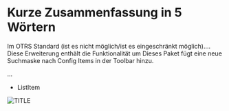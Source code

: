 # Kurze Zusammenfassung in 5 Wörtern

Im OTRS Standard (ist es nicht möglich/ist es eingeschränkt möglich)....
Diese Erweiterung enthält die Funktionalität um Dieses Paket fügt eine neue Suchmaske nach Config Items in der Toolbar hinzu.

...
   * ListItem

![TITLE](doc/images/image_name.png)
